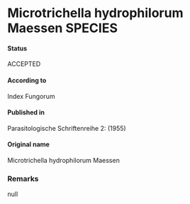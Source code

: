 # Microtrichella hydrophilorum Maessen SPECIES

#### Status
ACCEPTED

#### According to
Index Fungorum

#### Published in
Parasitologische Schriftenreihe 2: (1955)

#### Original name
Microtrichella hydrophilorum Maessen

### Remarks
null